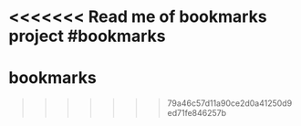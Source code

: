 <<<<<<< Read me of bookmarks project
#bookmarks
=======
# bookmarks
>>>>>>> 79a46c57d11a90ce2d0a41250d9ed71fe846257b
